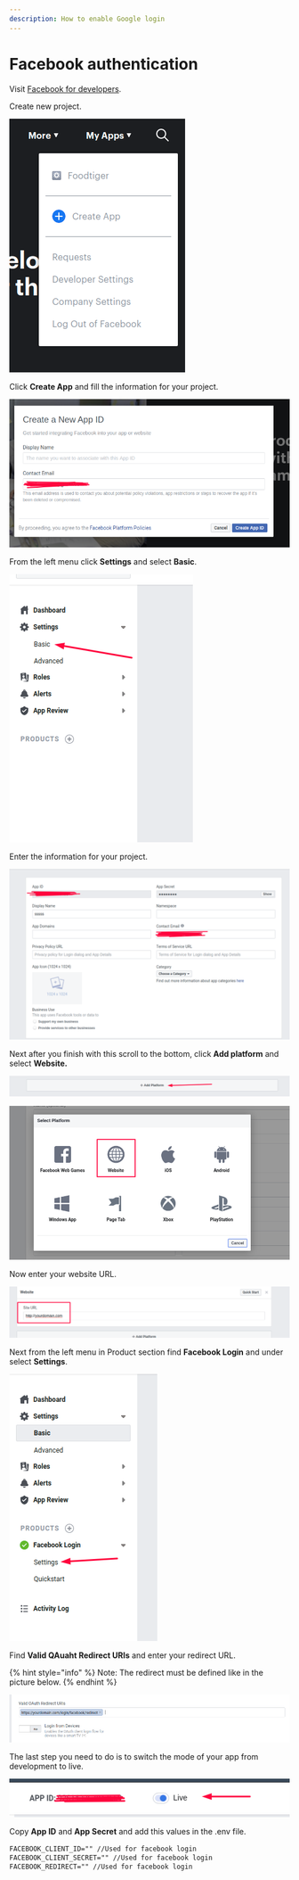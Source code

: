 ```yaml
---
description: How to enable Google login
---
```


# Facebook authentication

Visit [Facebook for developers](https://developers.facebook.com/).

Create new project.

![](../.gitbook/assets/sss%20%2812%29.png)

Click **Create App** and fill the information for your project.

![](../.gitbook/assets/sss%20%2813%29.png)

From the left menu click **Settings** and select **Basic**.

![](../.gitbook/assets/sss%20%286%29.png)

Enter the information for your project.

![](../.gitbook/assets/sss%20%2821%29.png)

Next after you finish with this scroll to the bottom, click **Add platform** and select **Website.**

![](../.gitbook/assets/sss%20%284%29.png)

![](../.gitbook/assets/sss%20%2814%29.png)

Now enter your website URL.

![](../.gitbook/assets/sss%20%2822%29.png)

Next from the left menu in Product section find **Facebook Login** and under select **Settings**.

![](../.gitbook/assets/screenshot%20%285%29.png)

Find **Valid QAuaht Redirect URIs** and enter your redirect URL.

{% hint style="info" %}
Note: The redirect must be defined like in the picture below. 
{% endhint %}

![](../.gitbook/assets/screenshot%20%282%29.png)

The last step you need to do is to switch the mode of your app from development to live.

![](../.gitbook/assets/screenshot%20%289%29.png)

Copy **App ID** and **App Secret** and add this values in the .env file.  


```text
FACEBOOK_CLIENT_ID="" //Used for facebook login
FACEBOOK_CLIENT_SECRET="" //Used for facebook login
FACEBOOK_REDIRECT="" //Used for facebook login
```

